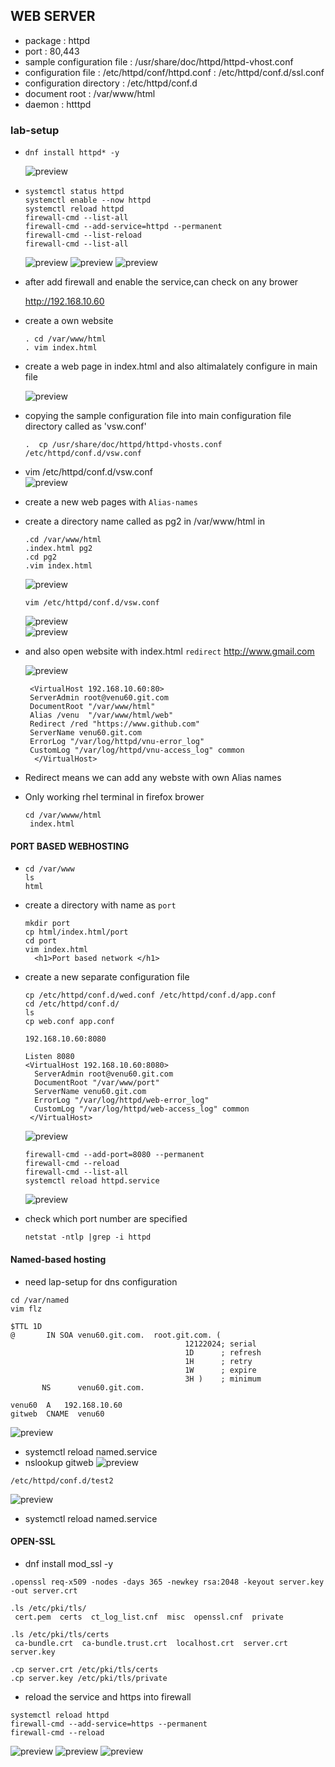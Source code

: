 ## WEB SERVER

*  package : httpd
*  port : 80,443
*  sample configuration file : /usr/share/doc/httpd/httpd-vhost.conf
*  configuration file : /etc/httpd/conf/httpd.conf
                     : /etc/httpd/conf.d/ssl.conf
*  configuration directory : /etc/httpd/conf.d
*  document root : /var/www/html
*  daemon : htttpd
### lab-setup

* ```
  dnf install httpd* -y  
  ``` 
  ![preview](images/web.PNG)

* ```
  systemctl status httpd
  systemctl enable --now httpd
  systemctl reload httpd 
  firewall-cmd --list-all
  firewall-cmd --add-service=httpd --permanent
  firewall-cmd --list-reload
  firewall-cmd --list-all
  ```   
  ![preview](images/web1.PNG)
  ![preview](images/web2.PNG)
  ![preview](images/web3.PNG)
* after add firewall and enable the service,can check on any brower
  
  http://192.168.10.60
    
* create a own website 
  
  ```
  . cd /var/www/html
  . vim index.html
  ```

* create a web page in index.html and also altimalately configure in main file

  ![preview](images/web4.PNG)

* copying the sample configuration file into main configuration file directory called as 'vsw.conf'

  ```
  .  cp /usr/share/doc/httpd/httpd-vhosts.conf /etc/httpd/conf.d/vsw.conf
  ```

* vim /etc/httpd/conf.d/vsw.conf   
  ![preview](images/web5.PNG)

* create a new web pages with `Alias-names`
* create a directory name called as pg2 in /var/www/html in

  ```
  .cd /var/www/html
  .index.html pg2
  .cd pg2
  .vim index.html
  ```
  ![preview](images/web6.PNG)

  ```
  vim /etc/httpd/conf.d/vsw.conf
  ```
  ![preview](images/web7.PNG)  
  ![preview](images/web8.PNG)
* and also open website with index.html `redirect` http://www.gmail.com

  ![preview](images/web9.PNG)
   
   ```
    <VirtualHost 192.168.10.60:80>
    ServerAdmin root@venu60.git.com
    DocumentRoot "/var/www/html"
    Alias /venu  "/var/www/html/web"
    Redirect /red "https://www.github.com"
    ServerName venu60.git.com
    ErrorLog "/var/log/httpd/vnu-error_log"
    CustomLog "/var/log/httpd/vnu-access_log" common
     </VirtualHost>
   ```
* Redirect means we can add any webste with own Alias names
  
* Only working rhel terminal in firefox brower  
  
  ```
  cd /var/wwww/html
   index.html
  ```
#### PORT BASED WEBHOSTING

* ```
  cd /var/www
  ls
  html
  ```
* create a directory with name as `port`
  ```
  mkdir port
  cp html/index.html/port
  cd port
  vim index.html
    <h1>Port based network </h1>
  ```  
* create a new separate configuration file 
  
  ```
  cp /etc/httpd/conf.d/wed.conf /etc/httpd/conf.d/app.conf
  cd /etc/httpd/conf.d/
  ls
  cp web.conf app.conf
  ```  
  `192.168.10.60:8080` 
  
  ```
  Listen 8080
  <VirtualHost 192.168.10.60:8080>
    ServerAdmin root@venu60.git.com
    DocumentRoot "/var/www/port"
    ServerName venu60.git.com
    ErrorLog "/var/log/httpd/web-error_log"
    CustomLog "/var/log/httpd/web-access_log" common
   </VirtualHost>
  ```
  ![preview](images/web11.PNG)
  ```
  firewall-cmd --add-port=8080 --permanent
  firewall-cmd --reload
  firewall-cmd --list-all
  systemctl reload httpd.service
  ```

  ![preview](images/web12.PNG)
* check which port number are specified 
  
  ```
  netstat -ntlp |grep -i httpd
  ```

#### Named-based hosting 
* need lap-setup for dns configuration
 
 
 ```
 cd /var/named
 vim flz

 $TTL 1D
@       IN SOA venu60.git.com.  root.git.com. (
                                        12122024; serial
                                        1D      ; refresh
                                        1H      ; retry
                                        1W      ; expire
                                        3H )    ; minimum
        NS      venu60.git.com.

venu60  A   192.168.10.60
gitweb  CNAME  venu60

 ``` 

 ![preview](images/web13.PNG) 
* systemctl reload named.service
* nslookup gitweb 
 ![preview](images/web14.PNG)
 ```
 /etc/httpd/conf.d/test2
 ```
 ![preview](images/web15.PNG)
* systemctl reload named.service

#### OPEN-SSL
* dnf install mod_ssl -y

 ```
 .openssl req-x509 -nodes -days 365 -newkey rsa:2048 -keyout server.key -out server.crt
  
 .ls /etc/pki/tls/
  cert.pem  certs  ct_log_list.cnf  misc  openssl.cnf  private

 .ls /etc/pki/tls/certs
  ca-bundle.crt  ca-bundle.trust.crt  localhost.crt  server.crt  server.key
  
 .cp server.crt /etc/pki/tls/certs
 .cp server.key /etc/pki/tls/private

 ```
* reload the service and https into firewall 
 ```
 systemctl reload httpd
 firewall-cmd --add-service=https --permanent
 firewall-cmd --reload
 ```
 ![preview](images/web17.PNG)
 ![preview](images/web18.PNG)
 ![preview](images/web16.PNG)






  
